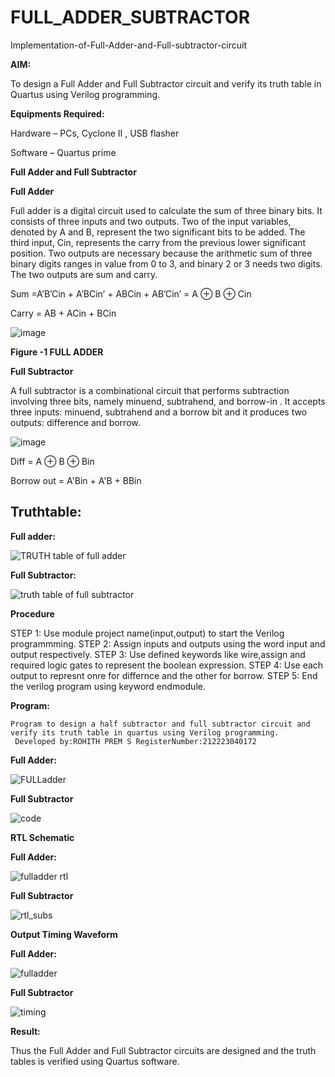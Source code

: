 # FULL_ADDER_SUBTRACTOR

Implementation-of-Full-Adder-and-Full-subtractor-circuit

**AIM:**

To design a Full Adder and Full Subtractor circuit and verify its truth table in Quartus using Verilog programming.

**Equipments Required:**

Hardware – PCs, Cyclone II , USB flasher

Software – Quartus prime

**Full Adder and Full Subtractor**

**Full Adder**

Full adder is a digital circuit used to calculate the sum of three binary bits. It consists of three inputs and two outputs. Two of the input variables, denoted by A and B, represent the two significant bits to be added. The third input, Cin, represents the carry from the previous lower significant position. Two outputs are necessary because the arithmetic sum of three binary digits ranges in value from 0 to 3, and binary 2 or 3 needs two digits. The two outputs are sum and carry.

Sum =A’B’Cin + A’BCin’ + ABCin + AB’Cin’ = A ⊕ B ⊕ Cin 

Carry = AB + ACin + BCin

![image](https://github.com/naavaneetha/FULL_ADDER_SUBTRACTOR/assets/154305477/0f30ba51-5ffb-4198-845f-18e054f675e7)

**Figure -1 FULL ADDER**

**Full Subtractor**

A full subtractor is a combinational circuit that performs subtraction involving three bits, namely minuend, subtrahend, and borrow-in . It accepts three inputs: minuend, subtrahend and a borrow bit and it produces two outputs: difference and borrow.

![image](https://github.com/naavaneetha/FULL_ADDER_SUBTRACTOR/assets/154305477/02b24f51-ab51-4304-9ad6-7b81ffc1ead5)

Diff = A ⊕ B ⊕ Bin 

Borrow out = A'Bin + A'B + BBin

## Truthtable:

**Full adder:**

![TRUTH table of full adder](https://github.com/rohithprem18/FULL_ADDER_SUBTRACTOR/assets/146315115/bde38b0d-8e08-40aa-b1a8-a7278f412b17)

**Full Subtractor:**

![truth table of full subtractor](https://github.com/rohithprem18/FULL_ADDER_SUBTRACTOR/assets/146315115/dfab5eca-9468-4a29-927b-b731b6ccf590)



**Procedure**

STEP 1: Use module project name(input,output) to start the Verilog programmming.
STEP 2: Assign inputs and outputs using the word input and output respectively.
STEP 3: Use defined keywords like wire,assign and required logic gates to represent the boolean
expression.
STEP 4: Use each output to represnt onre for differnce and the other for borrow.
STEP 5: End the verilog program using keyword endmodule.

**Program:**
```
Program to design a half subtractor and full subtractor circuit and verify its truth table in quartus using Verilog programming. 
 Developed by:ROHITH PREM S RegisterNumber:212223040172
```
**Full Adder:**

![FULLadder](https://github.com/rohithprem18/FULL_ADDER_SUBTRACTOR/assets/146315115/fb8f195a-0e3e-45be-9748-0e08609a9a9d)

**Full Subtractor**

![code](https://github.com/rohithprem18/FULL_ADDER_SUBTRACTOR/assets/146315115/381abb74-c5d8-413e-9448-8a606a22e2da)

**RTL Schematic**

**Full Adder:**

![fulladder rtl](https://github.com/rohithprem18/FULL_ADDER_SUBTRACTOR/assets/146315115/61a86b98-9cb7-4fdc-8a20-d49748543e71)

**Full Subtractor**

![rtl_subs](https://github.com/rohithprem18/FULL_ADDER_SUBTRACTOR/assets/146315115/a107911d-fc97-4c79-b259-6b03a0eeb5c4)

**Output Timing Waveform**

**Full Adder:**

![fulladder](https://github.com/rohithprem18/FULL_ADDER_SUBTRACTOR/assets/146315115/84392dc4-b546-4552-80d2-be43f87ce199)


**Full Subtractor**

![timing](https://github.com/rohithprem18/FULL_ADDER_SUBTRACTOR/assets/146315115/4e1fd63a-d0b4-4679-84ca-da3c7d3875f1)


**Result:**

Thus the Full Adder and Full Subtractor circuits are designed and the truth tables is verified using Quartus software.



